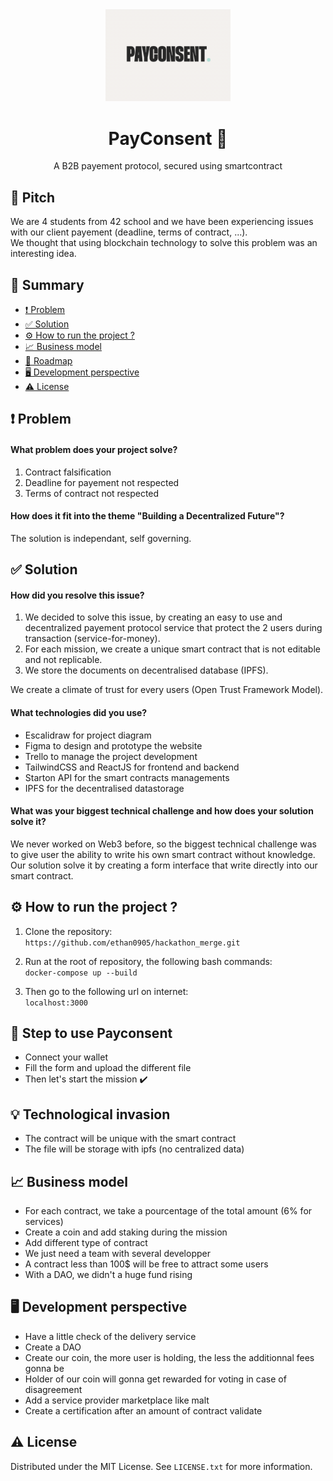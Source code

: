 <div align="center">

  <img src="readme/payconsent.png" alt="logo" width="200" height="auto" />
  <h1>PayConsent 🤝</h1>
  <p>A B2B payement protocol, secured using smartcontract</p>

</div>

## 🤏 Pitch
We are 4 students from 42 school and we have been experiencing issues with our client payement (deadline, terms of contract, ...).  
We thought that using blockchain technology to solve this problem was an interesting idea.  
 
## 📔 Summary

 - [❗ Problem](#-problem)
 - [✅ Solution](#-solution)
 - [⚙️ How to run the project ?](#%EF%B8%8F-how-to-run-the-project-)
 - [📈 Business model](#-business-model)
 - [🧭 Roadmap](#-roadmap)
 - [🖥️ Development perspective](#%EF%B8%8F-development-perspective)
 - [⚠️ License](#%EF%B8%8F-license)
  
## ❗ Problem
#### What problem does your project solve? 
1. Contract falsification  
2. Deadline for payement not respected  
3. Terms of contract not respected  
  
#### How does it fit into the theme "Building a Decentralized Future"?  
The solution is independant, self governing.  
    
## ✅ Solution
#### How did you resolve this issue?  
1. We decided to solve this issue, by creating an easy to use and decentralized payement protocol service that protect the 2 users during transaction (service-for-money).  
2. For each mission, we create a unique smart contract that is not editable and not replicable.  
3. We store the documents on decentralised database (IPFS).
  
We create a climate of trust for every users (Open Trust Framework Model).  
  
#### What technologies did you use?
- Escalidraw for project diagram  
- Figma to design and prototype the website  
- Trello to manage the project development  
- TailwindCSS and ReactJS for frontend and backend  
- Starton API for the smart contracts managements
- IPFS for the decentralised datastorage  
  
#### What was your biggest technical challenge and how does your solution solve it?
We never worked on Web3 before, so the biggest technical challenge was to give user the ability to write his own smart contract without knowledge.  
Our solution solve it by creating a form interface that write directly into our smart contract.  

## ⚙️ How to run the project ? 
  
1. Clone the repository:  
`https://github.com/ethan0905/hackathon_merge.git`  
  
2. Run at the root of repository, the following bash commands:  
`docker-compose up --build`
  
3. Then go to the following url on internet:  
`localhost:3000`

## 🦶 Step to use Payconsent

- Connect your wallet
- Fill the form and upload the different file
- Then let's start the mission ✔️

## 💡 Technological invasion

- The contract will be unique with the smart contract
- The file will be storage with ipfs (no centralized data)

## 📈 Business model

- For each contract, we take a pourcentage of the total amount (6% for services)
- Create a coin and add staking during the mission
- Add different type of contract
- We just need a team with several developper
- A contract less than 100$ will be free to attract some users
- With a DAO, we didn't a huge fund rising 

## 🖥️ Development perspective

- Have a little check of the delivery service
- Create a DAO
- Create our coin, the more user is holding, the less the additionnal fees gonna be
- Holder of our coin will gonna get rewarded for voting in case of disagreement
- Add a service provider marketplace like malt
- Create a certification after an amount of contract validate

## ⚠️ License
Distributed under the MIT License. See `LICENSE.txt` for more information.  
